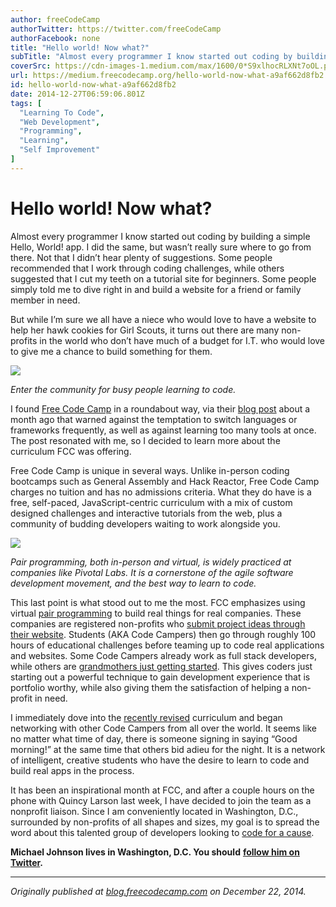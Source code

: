 ```yaml
---
author: freeCodeCamp
authorTwitter: https://twitter.com/freeCodeCamp
authorFacebook: none
title: "Hello world! Now what?"
subTitle: "Almost every programmer I know started out coding by building a simple Hello, World! app. I did the same, but wasn’t really sure where to..."
coverSrc: https://cdn-images-1.medium.com/max/1600/0*S9xlhocRLXNt7oOL.png
url: https://medium.freecodecamp.org/hello-world-now-what-a9af662d8fb2
id: hello-world-now-what-a9af662d8fb2
date: 2014-12-27T06:59:06.801Z
tags: [
  "Learning To Code",
  "Web Development",
  "Programming",
  "Learning",
  "Self Improvement"
]
---
```

# Hello world! Now what?

Almost every programmer I know started out coding by building a simple Hello, World! app. I did the same, but wasn’t really sure where to go from there. Not that I didn’t hear plenty of suggestions. Some people recommended that I work through coding challenges, while others suggested that I cut my teeth on a tutorial site for beginners. Some people simply told me to dive right in and build a website for a friend or family member in need.

But while I’m sure we all have a niece who would love to have a website to help her hawk cookies for Girl Scouts, it turns out there are many non-profits in the world who don’t have much of a budget for I.T. who would love to give me a chance to build something for them.



![](https://cdn-images-1.medium.com/max/1600/0*S9xlhocRLXNt7oOL.png)



_Enter the community for busy people learning to code._

I found [Free Code Camp](http://www.freecodecamp.com/) in a roundabout way, via their [blog post](http://blog.freecodecamp.com/2014/11/a-cautionary-tale-of-learning-to-code.html) about a month ago that warned against the temptation to switch languages or frameworks frequently, as well as against learning too many tools at once. The post resonated with me, so I decided to learn more about the curriculum FCC was offering.

Free Code Camp is unique in several ways. Unlike in-person coding bootcamps such as General Assembly and Hack Reactor, Free Code Camp charges no tuition and has no admissions criteria. What they do have is a free, self-paced, JavaScript-centric curriculum with a mix of custom designed challenges and interactive tutorials from the web, plus a community of budding developers waiting to work alongside you.



![](https://cdn-images-1.medium.com/max/1600/0*6OZoZ-3iLuWsx7rm.)



_Pair programming, both in-person and virtual, is widely practiced at companies like Pivotal Labs. It is a cornerstone of the agile software development movement, and the best way to learn to code._

This last point is what stood out to me the most. FCC emphasizes using virtual [pair programming](http://en.wikipedia.org/wiki/Pair_programming) to build real things for real companies. These companies are registered non-profits who [submit project ideas through their website](http://www.freecodecamp.com/nonprofits). Students (AKA Code Campers) then go through roughly 100 hours of educational challenges before teaming up to code real applications and websites. Some Code Campers already work as full stack developers, while others are [grandmothers just getting started](http://blog.freecodecamp.com/2014/11/I-am-a-Grandma-and-my-coding-career-is-just-getting-started.html). This gives coders just starting out a powerful technique to gain development experience that is portfolio worthy, while also giving them the satisfaction of helping a non-profit in need.

I immediately dove into the [recently revised](http://blog.freecodecamp.com/2014/12/free-code-camps-new-challenges-short.html) curriculum and began networking with other Code Campers from all over the world. It seems like no matter what time of day, there is someone signing in saying “Good morning!” at the same time that others bid adieu for the night. It is a network of intelligent, creative students who have the desire to learn to code and build real apps in the process.

It has been an inspirational month at FCC, and after a couple hours on the phone with Quincy Larson last week, I have decided to join the team as a nonprofit liaison. Since I am conveniently located in Washington, D.C., surrounded by non-profits of all shapes and sizes, my goal is to spread the word about this talented group of developers looking to [code for a cause](http://www.freecodecamp.com/).

**Michael Johnson lives in Washington, D.C. You should** [**follow him on Twitter**](http://www.twitter.com/figitalboy)**.**











* * *







_Originally published at_ [_blog.freecodecamp.com_](http://blog.freecodecamp.com/2014/12/hello-world-now-what.html) _on December 22, 2014._








